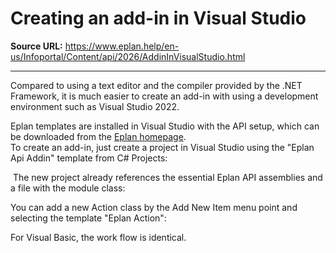 # Creating an add-in in Visual Studio

**Source URL:** https://www.eplan.help/en-us/Infoportal/Content/api/2026/AddinInVisualStudio.html

---

Compared to using a text editor and the compiler provided by the .NET Framework, it is much easier to create an add-in with using a development environment such as Visual Studio 2022.

Eplan templates are installed in Visual Studio with the API setup, which can be downloaded from the [Eplan homepage](https://www.eplan.de/services/downloads/eplan-api/).   
To create an add-in, just create a project in Visual Studio using the "Eplan Api Addin" template from C# Projects:

 The new project already references the essential Eplan API assemblies and a file with the module class:

You can add a new Action class by the Add New Item menu point and selecting the template "Eplan Action":

For Visual Basic, the work flow is identical.